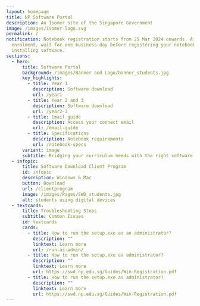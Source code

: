 ```yaml
---
layout: homepage
title: NP Software Portal
description: An Isomer site of the Singapore Government
image: /images/isomer-logo.svg
permalink: /
notification: Notebook registration starts from 25 Mar 2024 onwards. After
  enrolment, wait for one business day before registering your notebook and
  installing software.
sections:
  - hero:
      title: Software Portal
      background: /images/Banner and Logo/banner_students.jpg
      key_highlights:
        - title: Year 1
          description: Software download
          url: /year1
        - title: Year 2 and 3
          description: Software download
          url: /year2-3
        - title: Email guide
          description: Access your connect email
          url: /email-guide
        - title: Specifications
          description: Notebook requirements
          url: /notebook-specs
      variant: image
      subtitle: Bridging your curriculum needs with the right software!
  - infopic:
      title: Software Download Client Program
      id: infopic
      description: Windows & Mac
      button: Download
      url: /clientprogram
      image: /images/Pages/SWD_students.jpg
      alt: students using digital devices
  - textcards:
      title: Troubleshooting Steps
      subtitle: Common Issues
      id: textcards
      cards:
        - title: How to run the setup.exe as an administrator?
          description: ""
          linktext: Learn more
          url: /run-as-admin/
        - title: How to run the setup.exe as administrator?
          description: ""
          linktext: Learn more
          url: https://swd.np.edu.sg/Guides/Win-Registration.pdf
        - title: How to run the setup.exe as administrator?
          description: ""
          linktext: Learn more
          url: https://swd.np.edu.sg/Guides/Win-Registration.pdf
---
```

